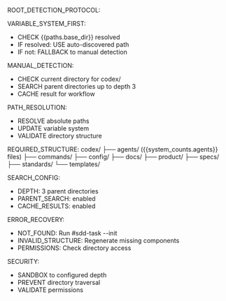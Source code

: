 ROOT_DETECTION_PROTOCOL:

VARIABLE_SYSTEM_FIRST:
- CHECK {{paths.base_dir}} resolved
- IF resolved: USE auto-discovered path
- IF not: FALLBACK to manual detection

MANUAL_DETECTION:
- CHECK current directory for codex/
- SEARCH parent directories up to depth 3
- CACHE result for workflow

PATH_RESOLUTION:
- RESOLVE absolute paths
- UPDATE variable system
- VALIDATE directory structure

REQUIRED_STRUCTURE:
codex/
├── agents/ ({{system_counts.agents}} files)
├── commands/
├── config/
├── docs/
├── product/
├── specs/
├── standards/
└── templates/

SEARCH_CONFIG:
- DEPTH: 3 parent directories
- PARENT_SEARCH: enabled
- CACHE_RESULTS: enabled

ERROR_RECOVERY:
- NOT_FOUND: Run #sdd-task --init
- INVALID_STRUCTURE: Regenerate missing components
- PERMISSIONS: Check directory access

SECURITY:
- SANDBOX to configured depth
- PREVENT directory traversal
- VALIDATE permissions
